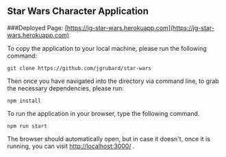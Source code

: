 Star Wars Character Application
----

###Deployed Page: [https://jg-star-wars.herokuapp.com](https://jg-star-wars.herokuapp.com)

To copy the application to your local machine, please run the 
 following command:

    git clone https://github.com/jgrubard/star-wars

Then once you have navigated into the directory via command line, to grab the necessary dependencies, please run:

    npm install

To run the application in your browser, type the following command.

    npm run start

The browser should automatically open, but in case it doesn't, once it is running, you can visit [http://localhost:3000/](http://localhost:3000/) .